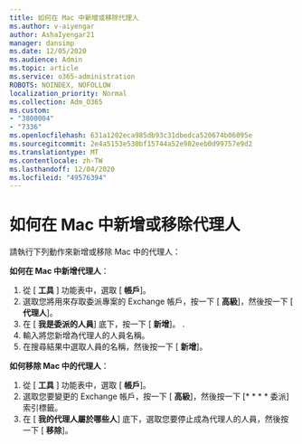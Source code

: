 ```yaml
---
title: 如何在 Mac 中新增或移除代理人
ms.author: v-aiyengar
author: AshaIyengar21
manager: dansimp
ms.date: 12/05/2020
ms.audience: Admin
ms.topic: article
ms.service: o365-administration
ROBOTS: NOINDEX, NOFOLLOW
localization_priority: Normal
ms.collection: Adm_O365
ms.custom:
- "3800004"
- "7336"
ms.openlocfilehash: 631a1202eca985db93c31dbedca520674b06095e
ms.sourcegitcommit: 2e4a5153e530bf15744a52e982eeb0d99757e9d2
ms.translationtype: MT
ms.contentlocale: zh-TW
ms.lasthandoff: 12/04/2020
ms.locfileid: "49576394"
---
```

# <a name="how-to-add-or-remove-a-delegate-in-mac"></a>如何在 Mac 中新增或移除代理人

請執行下列動作來新增或移除 Mac 中的代理人：

**如何在 Mac 中新增代理人**：

1. 從 [ **工具** ] 功能表中，選取 [ **帳戶**]。
1. 選取您將用來存取委派專案的 Exchange 帳戶，按一下 [ **高級**]，然後按一下 [ **代理人**]。
1. 在 [ **我是委派的人員**] 底下，按一下 [ **新增**]。 .
1. 輸入將您新增為代理人的人員名稱。
1. 在搜尋結果中選取人員的名稱，然後按一下 [ **新增**]。
 
**如何移除 Mac 中的代理人**：

1. 從 [ **工具** ] 功能表中，選取 [ **帳戶**]。
1. 選取您要變更的 Exchange 帳戶，按一下 [ **高級**]，然後按一下 [* * * * 委派] 索引標籤。
1. 在 [ **我的代理人屬於哪些人**] 底下，選取您要停止成為代理人的人員，然後按一下 [ **移除**]。
